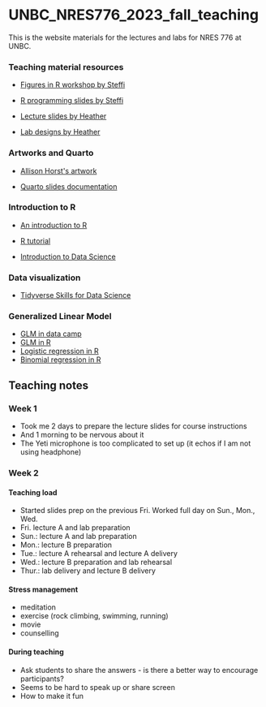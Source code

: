 # UNBC_NRES776_2023_fall_teaching
This is the website materials for the lectures and labs for NRES 776 at UNBC.

### Teaching material resources

- [Figures in R workshop by Steffi](https://github.com/steffilazerte/Figures-in-R/tree/main)

- [R programming slides by Steffi](https://github.com/steffilazerte/NRI_7350/tree/main/slides)

- [Lecture slides by Heather](https://github.com/SunnyTseng/UNBC_NRES776_2023_fall_teaching/tree/main/Old%20files%20for%20reference/Lectures)

- [Lab designs by Heather](https://github.com/SunnyTseng/UNBC_NRES776_2023_fall_teaching/tree/main/Old%20files%20for%20reference/Lectures)

### Artworks and Quarto

- [Allison Horst's artwork](https://allisonhorst.com/allison-horst)

- [Quarto slides documentation](https://quarto.org/docs/presentations/revealjs/)


### Introduction to R

- [An introduction to R](https://intro2r.com/)

- [R tutorial](https://www.w3schools.com/r/r_syntax.asp)

- [Introduction to Data Science](https://rafalab.dfci.harvard.edu/dsbook/)

### Data visualization
- [Tidyverse Skills for Data Science](https://jhudatascience.org/tidyversecourse/)

### Generalized Linear Model
- [GLM in data camp](https://app.datacamp.com/learn/courses/generalized-linear-models-in-r)
- [GLM in R](https://sscc.wisc.edu/sscc/pubs/glm-r/index.html#variable-selection)
- [Logistic regression in R](https://www.datacamp.com/tutorial/logistic-regression-R)
- [Binomial regression in R](http://www.simonqueenborough.info/R/statistics/glm-binomial)


## Teaching notes

### Week 1
- Took me 2 days to prepare the lecture slides for course instructions
- And 1 morning to be nervous about it
- The Yeti microphone is too complicated to set up (it echos if I am not using headphone)

### Week 2

#### Teaching load
- Started slides prep on the previous Fri. Worked full day on Sun., Mon., Wed.
- Fri. lecture A and lab preparation
- Sun.: lecture A and lab preparation
- Mon.: lecture B preparation
- Tue.: lecture A rehearsal and lecture A delivery
- Wed.: lecture B preparation and lab rehearsal 
- Thur.: lab delivery and lecture B delivery

#### Stress management
- meditation
- exercise (rock climbing, swimming, running)
- movie
- counselling

#### During teaching
- Ask students to share the answers - is there a better way to encourage participants?
- Seems to be hard to speak up or share screen
- How to make it fun









